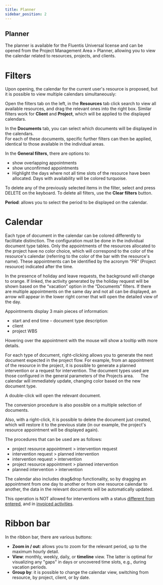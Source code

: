 ```yaml
---
title: Planner
sidebar_position: 2
---
```

## Planner
The planner is available for the Fluentis Universal license and can be opened from the Project Management Area > Planner, allowing you to view the calendar related to resources, projects, and clients.  

# Filters
Upon opening, the calendar for the current user's resource is proposed, but it is possible to view multiple calendars simultaneously: 

Open the filters tab on the left, in the **Resources** tab click search to view all available resources, and drag the relevant ones into the right box. 
Similar filters work for **Client** and **Project**, which will be applied to the displayed calendars. 

In the **Documents** tab, you can select which documents will be displayed in the calendars.  
For each of these documents, specific further filters can then be applied, identical to those available in the individual areas. 

In the **General filters**, there are options to:
- show overlapping appointments
- show unconfirmed appointments
- Highlight the days where not all time slots of the resource have been allocated. Days with availability will be colored turquoise. 

To delete any of the previously selected items in the filter, select and press DELETE on the keyboard. To delete all filters, use the **Clear filters** button.  

**Period**: allows you to select the period to be displayed on the calendar. 


# Calendar
Each type of document in the calendar can be colored differently to facilitate distinction. The configuration must be done in the individual document type tables. 
Only the appointments of the resources allocated to the project have no color choice, which will correspond to the color of the resource's calendar (referring to the color of the bar with the resource's name). These appointments can be identified by the acronym “PR” (Project resource) indicated after the time.
 
In the presence of holiday and leave requests, the background will change to orange. If linked, the activity generated by the holiday request will be shown based on the “vacation” option in the “Documents” filters. 
If there are multiple appointments on the same day and not all can be displayed, an arrow will appear in the lower right corner that will open the detailed view of the day.
 
Appointments display 3 main pieces of information: 
-	start and end time – document type description 
-	client
-	project WBS

Hovering over the appointment with the mouse will show a tooltip with more details.
 
For each type of document, right-clicking allows you to generate the next document expected in the project flow. 
For example, from an appointment of the resource in the project, it is possible to generate a planned intervention or a request for intervention. The document types used are those configured in the general parameters of the Projects area. 
 
The calendar will immediately update, changing color based on the new document type.

A double-click will open the relevant document.

The conversion procedure is also possible on a multiple selection of documents.

Also, with a right-click, it is possible to delete the document just created, which will restore it to the previous state (in our example, the project's resource appointment will be displayed again).

The procedures that can be used are as follows:
-	project resource appointment > intervention request
-	intervention request > planned intervention
-	intervention request > intervention
-	project resource appointment > planned intervention
-	planned intervention > intervention


The calendar also includes drag&drop functionality, so by dragging an appointment from one day to another or from one resource calendar to another, the data in the relevant documents will be automatically updated. 

This operation is NOT allowed for interventions with a status <u>different from entered</u>, and in <u>invoiced activities</u>. 
 
# Ribbon bar
In the ribbon bar, there are various buttons: 
- **Zoom in / out**: allows you to zoom for the relevant period, up to the maximum hourly detail.
- **View**: monthly, weekly, daily, or **timeline** view. The latter is optimal for visualizing any "gaps" in days or uncovered time slots, e.g., during vacation periods. 
- **Group by**: it is possible to change the calendar view, switching from resource, by project, client, or by date.